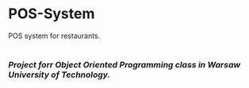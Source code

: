 # POS-System
POS system for restaurants.<br><br>

### *Project forr Object Oriented Programming class in Warsaw University of Technology.*
